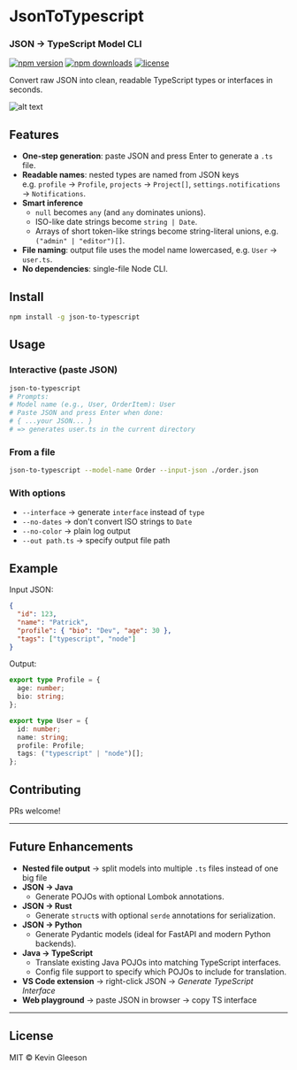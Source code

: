 # JsonToTypescript

### JSON → TypeScript Model CLI

[![npm version](https://img.shields.io/npm/v/json-to-typescript.svg)](https://www.npmjs.com/package/json-to-typescript)
[![npm downloads](https://img.shields.io/npm/dw/json-to-typescript.svg)](https://www.npmjs.com/package/json-to-typescript)
[![license](https://img.shields.io/npm/l/json-to-typescript.svg)](./LICENSE)


Convert raw JSON into clean, readable TypeScript types or interfaces in seconds.

![alt text](https://github.com/KevinG115/JsonToTypescript/raw/main/app/assets/json-to-typescript.png)
## Features

- **One-step generation**: paste JSON and press Enter to generate a `.ts` file.
- **Readable names**: nested types are named from JSON keys  
  e.g. `profile` → `Profile`, `projects` → `Project[]`, `settings.notifications` → `Notifications`.
- **Smart inference**
    - `null` becomes `any` (and `any` dominates unions).
    - ISO-like date strings become `string | Date`.
    - Arrays of short token-like strings become string-literal unions, e.g. `("admin" | "editor")[]`.
- **File naming**: output file uses the model name lowercased, e.g. `User` → `user.ts`.
- **No dependencies**: single-file Node CLI.

## Install

```bash
npm install -g json-to-typescript
```

## Usage

### Interactive (paste JSON)
```bash
json-to-typescript
# Prompts:
# Model name (e.g., User, OrderItem): User
# Paste JSON and press Enter when done:
# { ...your JSON... }
# => generates user.ts in the current directory
```

### From a file
```bash
json-to-typescript --model-name Order --input-json ./order.json
```

### With options
- `--interface` → generate `interface` instead of `type`
- `--no-dates` → don't convert ISO strings to `Date`
- `--no-color` → plain log output
- `--out path.ts` → specify output file path

## Example

Input JSON:

```json
{
  "id": 123,
  "name": "Patrick",
  "profile": { "bio": "Dev", "age": 30 },
  "tags": ["typescript", "node"]
}
```

Output:

```ts
export type Profile = {
  age: number;
  bio: string;
};

export type User = {
  id: number;
  name: string;
  profile: Profile;
  tags: ("typescript" | "node")[];
};
```

## Contributing

PRs welcome!

---

## Future Enhancements

- **Nested file output** → split models into multiple `.ts` files instead of one big file
- **JSON → Java**
    - Generate POJOs with optional Lombok annotations.
- **JSON → Rust**
    - Generate `struct`s with optional `serde` annotations for serialization.
- **JSON → Python**
    - Generate Pydantic models (ideal for FastAPI and modern Python backends).
- **Java → TypeScript**
    - Translate existing Java POJOs into matching TypeScript interfaces.
    - Config file support to specify which POJOs to include for translation.
- **VS Code extension** → right-click JSON → *Generate TypeScript Interface*
- **Web playground** → paste JSON in browser → copy TS interface


---

## License

MIT © Kevin Gleeson